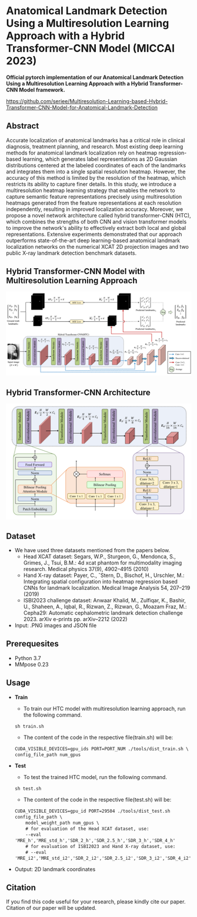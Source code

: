 # Anatomical Landmark Detection Using a Multiresolution Learning Approach with a Hybrid Transformer-CNN Model (MICCAI 2023)


**Official pytorch implementation of our Anatomical Landmark Detection Using a Multiresolution Learning Approach with a Hybrid Transformer-CNN Model framework.**

https://github.com/seriee/Multiresolution-Learning-based-Hybrid-Transformer-CNN-Model-for-Anatomical-Landmark-Detection

## Abstract
Accurate localization of anatomical landmarks has a critical role in clinical diagnosis, treatment planning, and research. Most existing deep learning methods for anatomical landmark localization rely on heatmap regression-based learning, which generates label representations as 2D Gaussian distributions centered at the labeled coordinates of each of the landmarks and integrates them into a single spatial resolution heatmap. However, the accuracy of this method is limited by the resolution of the heatmap, which restricts its ability to capture finer details. In this study, we introduce a multiresolution heatmap learning strategy that enables the network to capture semantic feature representations precisely using multiresolution heatmaps generated from the feature representations at each resolution independently, resulting in improved localization accuracy. Moreover, we propose a novel network architecture called hybrid transformer-CNN (HTC), which combines the strengths of both CNN and vision transformer models to improve the network's ability to effectively extract both local and global representations. 
Extensive experiments demonstrated that our approach outperforms state-of-the-art deep learning-based anatomical landmark localization networks on the numerical XCAT 2D projection images and two public X-ray landmark detection benchmark datasets.

## Hybrid Transformer-CNN Model with Multiresolution Learning Approach
<div align="center">
  <img src="resources/Multiresolution_learning_HTC.png"/>
</div>


## Hybrid Transformer-CNN Architecture
<div align="center">
  <img src="resources/Hybrid_Transformer_CNN.png", width=600/>
</div>

## Dataset
- We have used three datasets mentioned from the papers below.
  - Head XCAT dataset: Segars, W.P., Sturgeon, G., Mendonca, S., Grimes, J., Tsui, B.M.: 4d xcat phantom for multimodality imaging research. Medical physics 37(9), 4902–4915 (2010)
  - Hand X-ray dataset: Payer, C., ˇStern, D., Bischof, H., Urschler, M.: Integrating spatial configuration into heatmap regression based CNNs for landmark localization. Medical Image Analysis 54, 207–219 (2019)
  - ISBI2023 challenge dataset: Anwaar Khalid, M., Zulfiqar, K., Bashir, U., Shaheen, A., Iqbal, R., Rizwan, Z., Rizwan, G., Moazam Fraz, M.: Cepha29: Automatic cephalometric landmark detection challenge 2023. arXiv e-prints pp. arXiv–2212 (2022)
- Input: .PNG images and JSON file

## Prerequesites
- Python 3.7
- MMpose 0.23

## Usage
- **Train**
  - To train our HTC model with multiresolution learning approach, run the following command.
  ```
  sh train.sh
  ```
  - The content of the code in the respective file(train.sh) will be:
  ```
  CUDA_VISIBLE_DEVICES=gpu_ids PORT=PORT_NUM ./tools/dist_train.sh \
  config_file_path num_gpus
  ```

- **Test**
  - To test the trained HTC model, run the following command.
  ```
  sh test.sh
  ```
  - The content of the code in the respective file(test.sh) will be:
  ```
  CUDA_VISIBLE_DEVICES=gpu_id PORT=29504 ./tools/dist_test.sh config_file_path \
      model_weight_path num_gpus \
      # for evaluation of the Head XCAT dataset, use:
      --eval 'MRE_h','MRE_std_h','SDR_2_h','SDR_2.5_h','SDR_3_h','SDR_4_h'
      # for evaluation of ISBI2023 and Hand X-ray dataset, use:
      # --eval 'MRE_i2','MRE_std_i2','SDR_2_i2','SDR_2.5_i2','SDR_3_i2','SDR_4_i2'
  ```
- Output: 2D landmark coordinates


## Citation 
If you find this code useful for your research, please kindly cite our paper. Citation of our paper will be updated.
